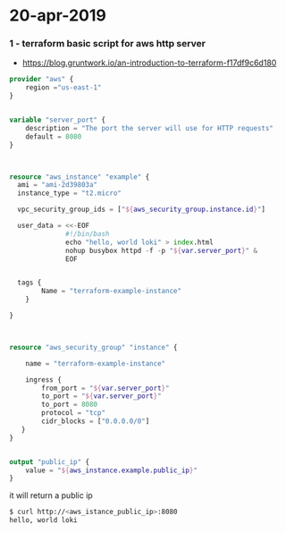 # 20-apr-2019


### 1 - terraform basic script for aws http server

- https://blog.gruntwork.io/an-introduction-to-terraform-f17df9c6d180

```terraform
provider "aws" {
    region ="us-east-1"
}


variable "server_port" {
    description = "The port the server will use for HTTP requests"
    default = 8080
}



resource "aws_instance" "example" {
  ami = "ami-2d39803a"
  instance_type = "t2.micro"

  vpc_security_group_ids = ["${aws_security_group.instance.id}"]

  user_data = <<-EOF
              #!/bin/bash
              echo "hello, world loki" > index.html
              nohup busybox httpd -f -p "${var.server_port}" &
              EOF


  tags {
        Name = "terraform-example-instance"
    }

}



resource "aws_security_group" "instance" {

    name = "terraform-example-instance"

    ingress {
        from_port = "${var.server_port}"
        to_port = "${var.server_port}"
        to_port = 8080
        protocol = "tcp"
        cidr_blocks = ["0.0.0.0/0"]
   }
}


output "public_ip" {
    value = "${aws_instance.example.public_ip}"
}
```

it will return a public ip

```bash
$ curl http://<aws_istance_public_ip>:8080
hello, world loki
```


